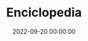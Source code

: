 ---
title: Enciclopedia
description: Enciclopedia de Rueda del Cielo.
lead: ''
date: 2022-09-20 00:00:00
lastmod: 2022-09-20 00:00:00
draft: false
images: []
weight: 100
---